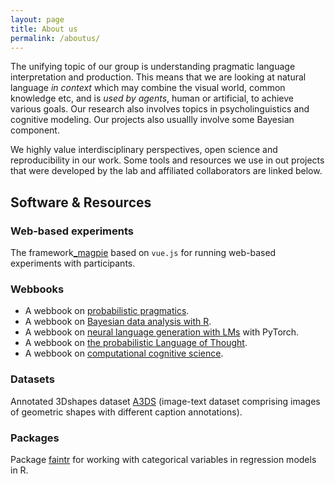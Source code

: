 ```yaml
---
layout: page
title: About us
permalink: /aboutus/
---
```


The unifying topic of our group is understanding pragmatic language interpretation and production. This means that we are looking at natural language *in context* which may combine the visual world, common knowledge etc, and is *used by agents*, human or artificial, to achieve various goals. Our research also involves topics in psycholinguistics and cognitive modeling. Our projects also usuallly involve some Bayesian component.

We highly value interdisciplinary perspectives, open science and reproducibility in our work. Some tools and resources we use in out projects that were developed by the lab and affiliated collaborators are linked below. 

<!-- ## Current projects -->

## Software & Resources

### Web-based experiments 

The framework[_magpie](https://magpie-ea.github.io/magpie-docs/) based on `vue.js` for running web-based experiments with participants.

### Webbooks

* A webbook on [probabilistic pragmatics](http://www.problang.org/).
* A webbook on [Bayesian data analysis with R](https://michael-franke.github.io/intro-data-analysis/index.html).
* A webbook on [neural language generation with LMs](https://michael-franke.github.io/npNLG/000-intro.html) with PyTorch.
* A webbook on [the probabilistic Language of Thought](https://thelogicalgrammar.github.io/pLoT_course/intro.html).
* A webbook on [computational cognitive science](https://thelogicalgrammar.github.io/cognitive-modelling-book/).

### Datasets

Annotated 3Dshapes dataset [A3DS](https://github.com/polina-tsvilodub/3dshapes-language) (image-text dataset comprising images of geometric shapes with different caption annotations).

### Packages

Package [faintr](https://michael-franke.github.io/faintr/index.html) for working with categorical variables in regression models in R.
